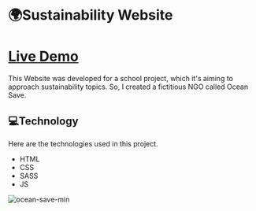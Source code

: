# 🌍Sustainability Website

# <a href="https://enzovnm.github.io/ocean-save-website" target="_blank">Live Demo</a>

This Website was developed for a school project, which it's aiming to approach sustainability topics.
So, I created a fictitious NGO called Ocean Save.

## 💻Technology 

Here are the technologies used in this project.

* HTML
* CSS
* SASS
* JS

![ocean-save-min](https://user-images.githubusercontent.com/72459340/169748503-aacae24e-4a10-4781-b541-93fa45ee473b.png)

